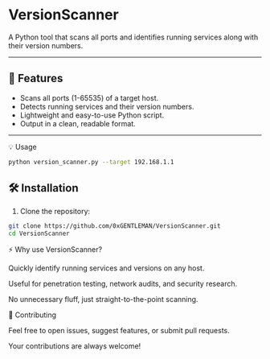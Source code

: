 # VersionScanner
A Python tool that scans all ports and identifies running services along with their version numbers.

---

## 🚀 Features

- Scans all ports (1-65535) of a target host.
- Detects running services and their version numbers.
- Lightweight and easy-to-use Python script.
- Output in a clean, readable format.

---
💡 Usage
``` bash
python version_scanner.py --target 192.168.1.1
```
## 🛠 Installation

1. Clone the repository:

```bash
git clone https://github.com/0xGENTLEMAN/VersionScanner.git
cd VersionScanner
```

⚡ Why use VersionScanner?

Quickly identify running services and versions on any host.

Useful for penetration testing, network audits, and security research.

No unnecessary fluff, just straight-to-the-point scanning.

📝 Contributing

Feel free to open issues, suggest features, or submit pull requests.

Your contributions are always welcome!

